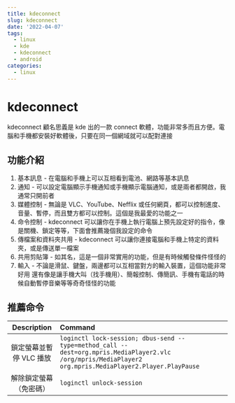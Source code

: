 ```yaml
---
title: kdeconnect
slug: kdeconnect
date: '2022-04-07'
tags:
  - linux
  - kde
  - kdeconnect
  - android
categories:
  - linux
---
```


# kdeconnect

kdeconnect 顧名思義是 kde 出的一款 connect 軟體，功能非常多而且方便。電腦和手機都安裝好軟體後，只要在同一個網域就可以配對連接

## 功能介紹

1. 基本訊息 - 在電腦和手機上可以互相看到電池、網路等基本訊息
2. 通知 - 可以設定電腦顯示手機通知或手機顯示電腦通知，或是兩者都開啟，我通常只開前者
3. 媒體控制 - 無論是 VLC、YouTube、Nefflix 或任何網頁，都可以控制進度、音量、暫停，而且雙方都可以控制。這個是我最愛的功能之一
4. 命令控制 - kdeconnect 可以讓你在手機上執行電腦上預先設定好的指令，像是關機、鎖定等等，下面會推薦幾個我設定的命令
5. 傳檔案和資料夾共用 - kdeconnect 可以讓你連接電腦和手機上特定的資料夾，或是傳送單一檔案
6. 共用剪貼簿 - 如其名，這是一個非常實用的功能，但是有時候觸發條件怪怪的
7. 輸入 - 不論是滑鼠、鍵盤，兩邊都可以互相當對方的輸入裝置，這個功能非常好用
   還有像是讓手機大叫（找手機用）、簡報控制、傳簡訊、手機有電話的時候自動暫停音樂等等奇奇怪怪的功能

## 推薦命令

|       Description       | Command                                                                                                                                                 |
| :---------------------: | :------------------------------------------------------------------------------------------------------------------------------------------------------ |
| 鎖定螢幕並暫停 VLC 播放 | `loginctl lock-session; dbus-send --type=method_call --dest=org.mpris.MediaPlayer2.vlc /org/mpris/MediaPlayer2 org.mpris.MediaPlayer2.Player.PlayPause` |
| 解除鎖定螢幕（免密碼）  | `loginctl unlock-session`                                                                                                                               |
